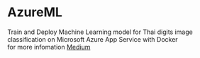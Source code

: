 # AzureML
Train and Deploy Machine Learning model for Thai digits image classification 
on Microsoft Azure App Service with Docker<br>
for more infomation <a href="https://blue-natchapol.medium.com/train-%E0%B9%81%E0%B8%A5%E0%B8%B0-deploy-machine-learning-model-%E0%B8%9A%E0%B8%99-microsoft-azure-%E0%B8%94%E0%B9%89%E0%B8%A7%E0%B8%A2-docker-51d88c8e8e12">Medium</a>

